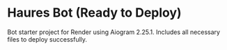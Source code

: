 # Haures Bot (Ready to Deploy)
Bot starter project for Render using Aiogram 2.25.1. Includes all necessary files to deploy successfully.
